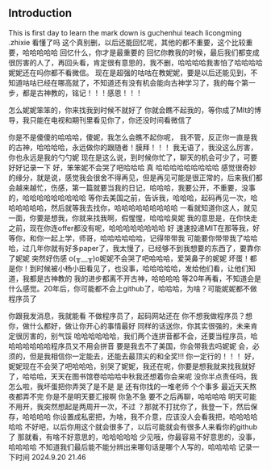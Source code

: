 ## Introduction
This is first day to learn the mark down is guchenhui teach licongming .zhixie
看懂了吗 这个真别删，以后还能回忆呢，其他的都不重要，这个比较重要，哈哈哈哈哈
回忆什么，你才是最重要的
回忆你教我的时候，最后我们都变成很厉害的人了，再回头看，肯定很有意思的，我不删，哈哈哈哈我害怕了哈哈哈哈
妮妮还在吗你都不看微信。
现在是超强的咕咕在教妮妮，要是以后还能见到，不知道咕咕已经在哪高就了，不知道还有没有机会能向古神学习了，我的每个第一步，都是古神教的，铭记！！！感恩！！！

怎么妮妮笨笨的，你来找我到时候不就好了
你就会瞧不起我的，等你成了MIt的博导，我只能在电视和期刊里看见你了，你还没时间看微信了

你是不是傻傻的哈哈哈，傻妮，我怎么会瞧不起你呢，
我不管，反正你一直是我的古神，哈哈哈哈，永远做你的跟随者！膜拜！！！
我无语了，我没这么厉害，你也永远是我的勺勺妮
现在是这么说，到时候你忙了，聊天的机会可少了，可要好好记录一下
好，笨笨妮不会哭了吧哈哈哈
真
哈哈哈哈哈哈哈哈哈
感觉很奇妙的缘分，就是说，感觉我会很舍不得再见，但是再见可能是很正常的，后来我们都会越来越忙，伤感，第一篇就要当我的日记，哈哈哈，我要公开，不重要，没事的，哈哈哈哈哈哈哈哈哈
等你去美国之前，告诉我，哈哈哈，起码再见一次，哈哈哈哈哈哈，然后就等我去找你，哈哈哈哈哈哈哈哈哈
一看就知道你这人，就见一面，你要是想我，你就来找我啊，假惺惺，哈哈哈臭妮
我的意思是，在你快走之前，现在你连offer都没有呢，哈哈哈哈哈哈哈哈
好
速速投递MIT在那等我，好等你，和你一起上学，师哥，哈哈哈哈哈哈，记得带带我
可能要你带带我了哈哈哈，过几年你就有好多paper了，我太慢了，已经够不到我想要的东西了，要靠你了妮妮
突然好伤感 o(╥﹏╥)o妮妮不会哭了吧哈哈哈，爱哭鼻子的妮妮 坏蛋！都是你！到时候被小杨小田看见了，也没事，哈哈哈哈哈，发给他们看，让他们知道，我都是古神教的
我的进步都离不开古神，哈哈哈哈
等20年再看，不知道会是什么感觉。20年后，你可能都不会上github了，哈哈哈，为啥？可能妮妮都不做程序员了

 你跟我发消息，我就能看
不做程序员了，起码网站还在
你不想我做程序员？想你，做什么都好，做让你开心的事情最好
同样的话送你，你其实很强的，未来肯定很厉害的，别气馁 哈哈哈哈哈哈，我们两个连拼音都不会，还要当程序员，哈哈哈哈哈哈哈程序员又不用会拼音
要是我去不了美国，你会带我去吗妮妮 会，必须的，但是我相信你一定能去，还能去最顶尖的和全奖!!! 你一定行的！！！
好，妮妮现在不会哭了吧哈哈哈，别哭了妮妮，我还在呢，你要是想我就来找我就好了，哈哈哈，天天在图书馆卷哈哈哈中秋我还想着你会来呢
没你半点责任吗，我怎么啦，我坏蛋把你弄哭了是不是
是
还有你找的一堆老师
个个事多
最近天天熬夜都弄不完
你是不是明天要汇报啊
你急不急
要不之后再聊，哈哈哈哈
明天可能不用开，我突然想起是两周开一次，不过
？那就不打扰你了，我登一下，然后保存，哈哈哈哈
你设置成私密把，为啥，我不介意，应该没人会看我把，哈哈哈哈哈哈
不好吧，以后你用这个就会很多了，以后可能就会有很多人来看你的github了
那就看，有啥不好意思的，哈哈哈哈哈 少见哦，你最容易不好意思的，没事，哈哈哈哈
不知道我们最后能不能分辨出来哪句话是哪个人写的，哈哈哈哈
记录一下时间    2024.9.20    21.46








 
